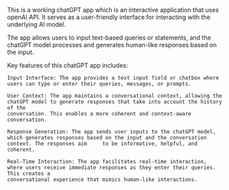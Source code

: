 This is a working chatGPT app which is an interactive application that uses openAI API. It serves as a user-friendly interface for interacting with the underlying AI model.

The app allows users to input text-based queries or statements, and the chatGPT model processes and generates human-like responses based on the input.

Key features of this chatGPT app includes:

    Input Interface: The app provides a text input field or chatbox where users can type or enter their queries, messages, or prompts.

    User Context: The app maintains a conversational context, allowing the chatGPT model to generate responses that take into account the history of the             
    conversation. This enables a more coherent and context-aware conversation.

    Response Generation: The app sends user inputs to the chatGPT model, which generates responses based on the input and the conversation context. The responses aim     to be informative, helpful, and coherent.

    Real-Time Interaction: The app facilitates real-time interaction, where users receive immediate responses as they enter their queries. This creates a         
    conversational experience that mimics human-like interactions.
